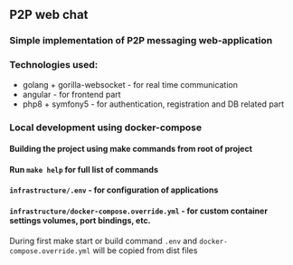 ## P2P web chat
### Simple implementation of P2P messaging web-application
### Technologies used:

- golang + gorilla-websocket - for real time communication
- angular - for frontend part
- php8 + symfony5 - for authentication, registration and DB related part

### Local development using docker-compose
#### Building the project using make commands from root of project
#### Run `make help` for full list of commands
#### `infrastructure/.env` - for configuration of applications
#### `infrastructure/docker-compose.override.yml` - for custom container settings volumes, port bindings, etc.
During first make start or build command `.env` and `docker-compose.override.yml` will be copied from dist files
